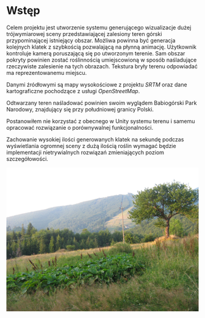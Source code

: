 # Wstęp

Celem projektu jest utworzenie systemu generującego wizualizacje dużej trójwymiarowej sceny przedstawiającej zalesiony teren górski przypominającej istniejący obszar. Możliwa powinna być generacja kolejnych klatek z szybkością pozwalającą na płynną animację. Użytkownik kontroluje kamerą poruszającą się po utworzonym terenie. Sam obszar pokryty powinien zostać roślinnością umiejscowioną w sposób naśladujące rzeczywiste zalesienie na tych obrazach. Tekstura bryły terenu odpowiadać ma reprezentowanemu miejscu.

Danymi źródłowymi są mapy wysokościowe z projektu *SRTM* oraz dane kartograficzne pochodzące z usługi *OpenStreetMap*.

Odtwarzany teren naśladować powinien swoim wyglądem Babiogórski Park Narodowy, znajdujący się przy południowej granicy Polski.

Postanowiłem nie korzystać z obecnego w Unity systemu terenu i samemu opracować rozwiązanie o porównywalnej funkcjonalności.

Zachowanie wysokiej ilości generowanych klatek na sekundę podczas wyświetlania ogromnej sceny z dużą ilością roślin wymagać będzie implementacji nietrywialnych rozwiązań zmieniających poziom szczegółowości.

![Babiogórski Park Narodowy](assets/terrain/babiogorskiPark1.jpg)
